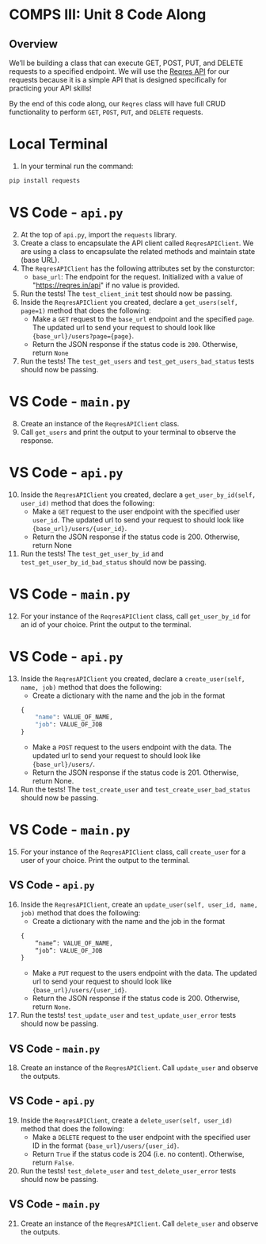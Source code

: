 # COMPS III: Unit 8 Code Along

## Overview

We’ll be building a class that can execute GET, POST, PUT, and DELETE requests to a specified endpoint. We will use the [Reqres API](https://reqres.in/) for our requests because it is a simple API that is designed specifically for practicing your API skills! 

By the end of this code along, our `Reqres` class will have full CRUD functionality to perform `GET`, `POST`, `PUT`, and `DELETE` requests.

# Local Terminal
1. In your terminal run the command:
```bash
pip install requests
```

# VS Code - `api.py`
2. At the top of `api.py`, import the `requests` library.
3. Create a class to encapsulate the API client called `ReqresAPIClient`. We are using a class to encapsulate the related methods and maintain state (base URL).
4. The `ReqresAPIClient` has the following attributes set by the consturctor:
    - `base_url`: The endpoint for the request. Initialized with a value of "https://reqres.in/api" if no value is provided.
5. Run the tests! The `test_client_init` test should now be passing.
6. Inside the `ReqresAPIClient` you created, declare a `get_users(self, page=1)` method that does the following:
    - Make a `GET` request to the `base_url` endpoint and the specified `page`. The updated url to send your request to should look like `{base_url}/users?page={page}`.
    - Return the JSON response if the status code is `200`. Otherwise, return `None`
7. Run the tests! The `test_get_users` and  `test_get_users_bad_status` tests should now be passing.

# VS Code - `main.py`
8. Create an instance of the `ReqresAPIClient` class.
9. Call `get_users` and print the output to your terminal to observe the response.

# VS Code - `api.py`
10. Inside the `ReqresAPIClient` you created, declare a `get_user_by_id(self, user_id)` method that does the following:
    - Make a `GET` request to the user endpoint with the specified user `user_id`. The updated url to send your request to should look like `{base_url}/users/{user_id}`.
    - Return the JSON response if the status code is 200. Otherwise, return None
11. Run the tests! The `test_get_user_by_id` and `test_get_user_by_id_bad_status` should now be passing.

# VS Code - `main.py`
12. For your instance of the `ReqresAPIClient` class, call `get_user_by_id` for an id of your choice. Print the output to the terminal.

# VS Code - `api.py`
13. Inside the `ReqresAPIClient` you created, declare a `create_user(self, name, job)` method that does the following:
    - Create a dictionary with the name and the job in the format
    ```python
    {
        "name": VALUE_OF_NAME,
        "job": VALUE_OF_JOB
    }
    ```
    - Make a `POST` request to the users endpoint with the data. The updated url to send your request to should look like `{base_url}/users/`.
    - Return the JSON response if the status code is 201. Otherwise, return None.
14. Run the tests! The `test_create_user` and `test_create_user_bad_status` should now be passing.

# VS Code - `main.py`
15. For your instance of the `ReqresAPIClient` class, call `create_user` for a user of your choice. Print the output to the terminal.


## VS Code - `api.py`
16. Inside the `ReqresAPIClient`, create an `update_user(self, user_id, name, job)` method that does the following: 
    - Create a dictionary with the name and the job in the format 
    ```python
    {
        “name”: VALUE_OF_NAME, 
        “job”: VALUE_OF_JOB
    }
    ```
    - Make a `PUT` request to the users endpoint with the data. The updated url to send your request to should look like `{base_url}/users/{user_id}`. 
    - Return the JSON response if the status code is 200. Otherwise, return `None`.
17. Run the tests! `test_update_user` and `test_update_user_error` tests should now be passing.

## VS Code - `main.py`
18. Create an instance of the `ReqresAPIClient`. Call `update_user` and observe the outputs.

## VS Code - `api.py`
19. Inside the `ReqresAPIClient`, create a `delete_user(self, user_id)` method that does the following: 
    - Make a `DELETE` request to the user endpoint with the specified user ID in the format `{base_url}/users/{user_id}`.
    - Return `True` if the status code is 204 (i.e. no content). Otherwise, return `False`.
20. Run the tests! `test_delete_user` and `test_delete_user_error` tests should now be passing.

## VS Code - `main.py`
21. Create an instance of the `ReqresAPIClient`. Call `delete_user` and observe the outputs.